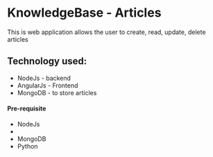 <h1>KnowledgeBase - Articles</h1>

<p>This is web application allows the user to create, read, update, delete articles</p>

<h2>Technology used:</h2>
<ul>
<li> NodeJs - backend </li>
<li> AngularJs - Frontend </li>
<li> MongoDB - to store articles</li>
</ul>

<h4>Pre-requisite</h4>
<ul>
<li>NodeJs<li>
<li>MongoDB</li>
<li>Python</li>
</ul>
